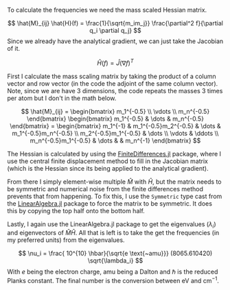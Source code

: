 
To calculate the frequencies we need the mass scaled Hessian matrix.

$$
\hat{M}_{ij}  \hat{H}(f) = \frac{1}{\sqrt{m_im_j}} \frac{\partial^2 f}{\partial q_i \partial q_j}
$$
Since we already have the analytical gradient, we can just take the Jacobian of it.

$$
\hat{H}(f) = \hat{J}(\nabla f)^T
$$

First I calculate the mass scaling matrix by taking the product of a column vector and row vector (in the code the adjoint of the same column vector). Note, since we are have 3 dimensions, the code repeats the masses 3 times per atom but I don't in the math below.

$$
\hat{M}_{ij} = \begin{bmatrix} m_1^{-0.5} \\ \vdots \\ m_n^{-0.5} \end{bmatrix} \begin{bmatrix} m_1^{-0.5} & \dots & m_n^{-0.5} \end{bmatrix} =  \begin{bmatrix} m_1^{-1} & m_1^{-0.5}m_2^{-0.5} & \dots & m_1^{-0.5}m_n^{-0.5} \\ m_2^{-0.5}m_1^{-0.5}  & \dots \\
\vdots & \ddots  \\ m_n^{-0.5}m_1^{-0.5} & \dots & & m_n^{-1} \end{bmatrix}
$$


The Hessian is calculated by using the [FiniteDifferences.jl](https://juliadiff.org/FiniteDifferences.jl/latest/) package, where I use the central finite displacement method to fill in the Jacobian matrix (which is the Hessian since its being applied to the analytical gradient). 

From there I simply element-wise multiple $\hat{M}$ with $\hat{H}$, but the matrix needs to be symmetric and numerical noise from the finite differences method prevents that from happening. To fix this, I use the `Symmetric` type cast from the [LinearAlgebra.jl](https://docs.julialang.org/en/v1/stdlib/LinearAlgebra/) package to force the matrix to be symmetric. It does this by copying the top half onto the bottom half.

Lastly, I again use the LinearAlgebra.jl package to get the eigenvalues ($\lambda_i$) and eigenvectors of $\hat{M}\hat{H}$. All that is left is to take the get the frequencies (in my preferred units) from the eigenvalues. 

$$
\nu_i = \frac{ 10^{10} \hbar}{\sqrt{e \text{~amu}}} (8065.610420) \sqrt{\lambda_i} 
$$
With $e$ being the electron charge, amu being a Dalton and $\hbar$ is the reduced Planks constant. The final number is the conversion between eV and cm$^{-1}$.  